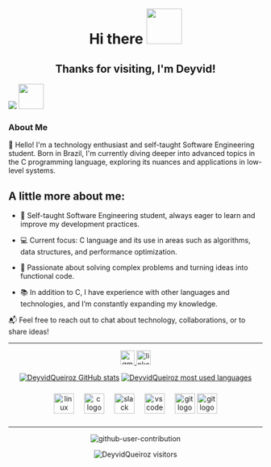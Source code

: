 <div align="center">
  <h1><b>Hi there  <img src="https://user-images.githubusercontent.com/74038190/227779362-cacda485-cab4-4e28-8a27-a4d2a918a7ac.gif" width="70px"></b></h1> 
  <h2><b>Thanks for visiting, I'm Deyvid! </b></h2>
</div>

<p align="lefth">
  <img src=https://user-images.githubusercontent.com/74038190/216644497-1951db19-8f3d-4e44-ac08-8e9d7e0d94a7.gif > <img src="https://camo.githubusercontent.com/da72adb8cc189c8fa0d1f90073159158fefb9ac894809e672767e08b9fe801e2/68747470733a2f2f632e74656e6f722e636f6d2f33646762634d74364b783441414141692f7370696465722d696e736563742e676966" width="50px">
</p>

### About Me

👋 Hello! I'm a technology enthusiast and self-taught Software Engineering student. Born in Brazil, I'm currently diving deeper into advanced topics in the C programming language, exploring its nuances and applications in low-level systems.

## A little more about me:
- 🚀 Self-taught Software Engineering student, always eager to learn and improve my development practices.

- 💻 Current focus: C language and its use in areas such as algorithms, data structures, and performance optimization.

- 🔧 Passionate about solving complex problems and turning ideas into functional code.

- 📚 In addition to C, I have experience with other languages and technologies, and I’m constantly expanding my knowledge.

📬 Feel free to reach out to chat about technology, collaborations, or to share ideas!

---

<div align="center">
   <a href = "deyvid_35@live.com"><img src="https://img.shields.io/badge/Microsoft_Outlook-0078D4?style=for-the-badge&logo=microsoft-outlook&logoColor=white" height="28" alt="gmail logo"  />
  <a href="www.linkedin.com/in/deyvid-queiroz-8123901a1" target="_blank"><img src="https://img.shields.io/static/v1?message=LinkedIn&logo=linkedin&label=&color=0077B5&logoColor=white&labelColor=&style=for-the-badge" height="28" alt="linkedin logo"  />
</div>

<div align="center">

[![DeyvidQueiroz GitHub stats](https://github-readme-stats.vercel.app/api?username=DeyvidQueiroz&layout=compact&hide_border=true&bg_color=00000000&theme=material-palenight)](https://github.com/AnaVolkmann?tab=repositories)
[![DeyvidQueiroz most used languages](https://github-readme-stats.vercel.app/api/top-langs/?username=DeyvidQueiroz&layout=compact&hide_border=true&bg_color=00000000&theme=material-palenight)](https://github.com/AnaVolkmann?tab=repositories)

###
<div align="center">
  <img src="https://cdn.jsdelivr.net/gh/devicons/devicon/icons/linux/linux-original.svg" height="40" alt="linux logo"  />
  <img width="12" />
  <img src="https://cdn.jsdelivr.net/gh/devicons/devicon/icons/c/c-original.svg" height="40" alt="c logo"  />
  <img width="12" />
  <img src="https://cdn.jsdelivr.net/gh/devicons/devicon/icons/slack/slack-original.svg" height="40" alt="slack logo"  />
  <img width="12" />
  <img src="https://cdn.jsdelivr.net/gh/devicons/devicon/icons/vscode/vscode-original.svg" height="40" alt="vscode logo"  />
  <img width="12" />
  <img src="https://cdn.jsdelivr.net/gh/devicons/devicon/icons/github/github-original.svg" height="40" alt="git logo"  />
<img src="https://cdn.jsdelivr.net/gh/devicons/devicon/icons/git/git-original.svg" height="40" alt="git logo" />

###
---

![github-user-contribution](https://user-images.githubusercontent.com/58959408/157782696-8bc9ca49-ca61-4ab5-8b83-49c4e76c1a8f.svg)

<p align="center">
    <img alt="DeyvidQueiroz visitors" src="https://komarev.com/ghpvc/?username=DeyvidQueiroz&color=8c36db&style=flat&label=visitors" />
</p>

</div>
